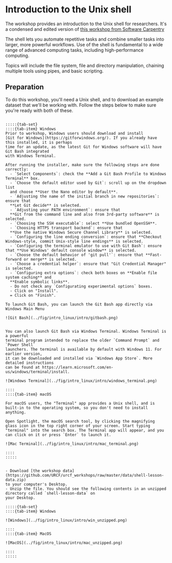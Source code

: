 # Introduction to the Unix shell

The workshop provides an introduction to the Unix shell for researchers. It's a
condensed and edited version of [this workshop from Software
Carpentry](https://swcarpentry.github.io/shell-novice/index.html)

The shell lets you automate repetitive tasks and combine smaller tasks
into larger, more powerful workflows. Use of the shell is fundamental to a wide
range of advanced computing tasks, including high-performance computing.

Topics will include the file system, file and directory manipulation, chaining
multiple tools using pipes, and basic scripting.

## Preparation

To do this workshop, you'll need a Unix shell, and to download an example
dataset that we'll be working with. Follow the steps below to make sure you're
ready with both of these.

```{admonition} Get a Unix shell

:::::{tab-set}
::::{tab-item} Windows
Prior to workshop, Windows users should download and install
[Git for Windows](https://gitforwindows.org/). If you already have this installed, it is perhaps
time for an update, as the latest Git for Windows software will have Git Bash integrated
with Windows Terminal.

After running the installer, make sure the following steps are done correctly:
  - `Select Components`: check the **Add a Git Bash Profile to Windows Terminal** box.
  - `Choose the default editor used by Git`: scroll up on the dropdown list
  and choose **User the Nano editor by default**.
  - `Adjusting the name of the initial branch in new repositories`: ensure that
  **Let Git decide** is selected.
  - `Adjusting your PATH environment`: ensure that
  **Git from the command line and also from 3rd-party software** is selected.
  - `Choosing the SSH executable`: select **Use bundled OpenSSH**.
  - `Choosing HTTPS transport backend`: ensure that
  **Use the native Windows Secure Channel Library** is selected.
  - `Configuring the line ending conversion`: ensure that **Checkout Windows-style, commit Unix-style line endings** is selected.
  - `Configuring the terminal emulator to use with Git Bash`: ensure that **Use Windows' default console window** is selected.
  - `Choose the default behavior of 'git pull'`: ensure that **Fast-forward or merge** is selected.
  - `Choose a credential helper`: ensure that "Git Credential Manager" is selected.
  - `Configuring extra options`: check both boxes on **Enable file system caching** and
  **Enable symbolic links**.
  - Do not check any `Configurating experimental options` boxes.
  - Click on "Install".
  = Click on "Finish".

To launch Git Bash, you can launch the Git Bash app directly via Windows Main Menu

![Git Bash](../fig/intro_linux/intro/gitbash.png)


You can also launch Git Bash via Windows Terminal. Windows Terminal is a powerful
terminal program intended to replace the older `Command Prompt` and `Power Shell`
launchers. The terminal is available by default with Windows 11. For earlier version,
it can be downloaded and installed via `Windows App Store`. More detailed instructions
can be found at https://learn.microsoft.com/en-us/windows/terminal/install.

![Windows Terminal](../fig/intro_linux/intro/windows_terminal.png)

::::
::::{tab-item} macOS

For macOS users, the "Terminal" app provides a Unix shell, and is built-in to the operating system, so you don't need to install anything.

Open Spotlight, the macOS search tool, by clicking the magnifying glass icon in the top right corner of your screen. Start typing
"terminal" into the search box. The Terminal app will appear, and you can click on it or press `Enter` to launch it.

![Mac Terminal](../fig/intro_linux/intro/mac_terminal.png)

::::
:::::

```

```{admonition} Download example data

- Download [the workshop data](https://github.com/URCF/urcf_workshops/raw/master/data/shell-lesson-data.zip)
to your computer's Desktop.
- Unzip the file. You should see the following contents in an unzipped directory called `shell-lesson-data` on
your Desktop.

:::::{tab-set}
::::{tab-item} Windows

![Windows](../fig/intro_linux/intro/win_unzipped.png)

::::
::::{tab-item} MacOS

![MacOS](../fig/intro_linux/intro/mac_unzipped.png)

::::
:::::